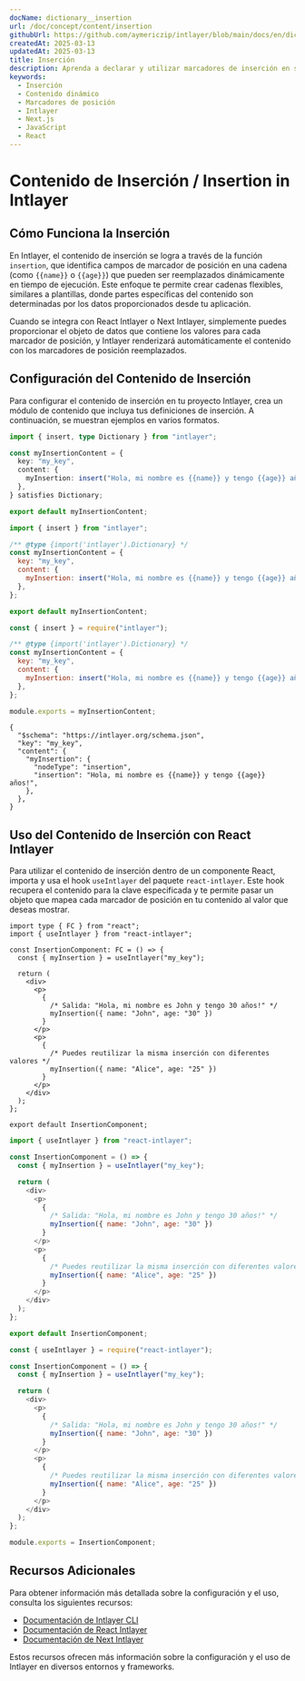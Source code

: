 ```yaml
---
docName: dictionary__insertion
url: /doc/concept/content/insertion
githubUrl: https://github.com/aymericzip/intlayer/blob/main/docs/en/dictionary/insertion.md
createdAt: 2025-03-13
updatedAt: 2025-03-13
title: Inserción
description: Aprenda a declarar y utilizar marcadores de inserción en su contenido. Esta documentación lo guía a través de los pasos para insertar dinámicamente valores dentro de estructuras de contenido predefinidas.
keywords:
  - Inserción
  - Contenido dinámico
  - Marcadores de posición
  - Intlayer
  - Next.js
  - JavaScript
  - React
---
```


# Contenido de Inserción / Insertion in Intlayer

## Cómo Funciona la Inserción

En Intlayer, el contenido de inserción se logra a través de la función `insertion`, que identifica campos de marcador de posición en una cadena (como `{{name}}` o `{{age}}`) que pueden ser reemplazados dinámicamente en tiempo de ejecución. Este enfoque te permite crear cadenas flexibles, similares a plantillas, donde partes específicas del contenido son determinadas por los datos proporcionados desde tu aplicación.

Cuando se integra con React Intlayer o Next Intlayer, simplemente puedes proporcionar el objeto de datos que contiene los valores para cada marcador de posición, y Intlayer renderizará automáticamente el contenido con los marcadores de posición reemplazados.

## Configuración del Contenido de Inserción

Para configurar el contenido de inserción en tu proyecto Intlayer, crea un módulo de contenido que incluya tus definiciones de inserción. A continuación, se muestran ejemplos en varios formatos.

```typescript fileName="**/*.content.ts" contentDeclarationFormat="typescript"
import { insert, type Dictionary } from "intlayer";

const myInsertionContent = {
  key: "my_key",
  content: {
    myInsertion: insert("Hola, mi nombre es {{name}} y tengo {{age}} años!"),
  },
} satisfies Dictionary;

export default myInsertionContent;
```

```javascript fileName="**/*.content.mjs" contentDeclarationFormat="esm"
import { insert } from "intlayer";

/** @type {import('intlayer').Dictionary} */
const myInsertionContent = {
  key: "my_key",
  content: {
    myInsertion: insert("Hola, mi nombre es {{name}} y tengo {{age}} años!"),
  },
};

export default myInsertionContent;
```

```javascript fileName="**/*.content.cjs" contentDeclarationFormat="commonjs"
const { insert } = require("intlayer");

/** @type {import('intlayer').Dictionary} */
const myInsertionContent = {
  key: "my_key",
  content: {
    myInsertion: insert("Hola, mi nombre es {{name}} y tengo {{age}} años!"),
  },
};

module.exports = myInsertionContent;
```

```json5 fileName="**/*.content.json" contentDeclarationFormat="json"
{
  "$schema": "https://intlayer.org/schema.json",
  "key": "my_key",
  "content": {
    "myInsertion": {
      "nodeType": "insertion",
      "insertion": "Hola, mi nombre es {{name}} y tengo {{age}} años!",
    },
  },
}
```

## Uso del Contenido de Inserción con React Intlayer

Para utilizar el contenido de inserción dentro de un componente React, importa y usa el hook `useIntlayer` del paquete `react-intlayer`. Este hook recupera el contenido para la clave especificada y te permite pasar un objeto que mapea cada marcador de posición en tu contenido al valor que deseas mostrar.

```tsx fileName="**/*.tsx" codeFormat="typescript"
import type { FC } from "react";
import { useIntlayer } from "react-intlayer";

const InsertionComponent: FC = () => {
  const { myInsertion } = useIntlayer("my_key");

  return (
    <div>
      <p>
        {
          /* Salida: "Hola, mi nombre es John y tengo 30 años!" */
          myInsertion({ name: "John", age: "30" })
        }
      </p>
      <p>
        {
          /* Puedes reutilizar la misma inserción con diferentes valores */
          myInsertion({ name: "Alice", age: "25" })
        }
      </p>
    </div>
  );
};

export default InsertionComponent;
```

```javascript fileName="**/*.mjx" codeFormat="esm"
import { useIntlayer } from "react-intlayer";

const InsertionComponent = () => {
  const { myInsertion } = useIntlayer("my_key");

  return (
    <div>
      <p>
        {
          /* Salida: "Hola, mi nombre es John y tengo 30 años!" */
          myInsertion({ name: "John", age: "30" })
        }
      </p>
      <p>
        {
          /* Puedes reutilizar la misma inserción con diferentes valores */
          myInsertion({ name: "Alice", age: "25" })
        }
      </p>
    </div>
  );
};

export default InsertionComponent;
```

```javascript fileName="**/*.cjs" codeFormat="commonjs"
const { useIntlayer } = require("react-intlayer");

const InsertionComponent = () => {
  const { myInsertion } = useIntlayer("my_key");

  return (
    <div>
      <p>
        {
          /* Salida: "Hola, mi nombre es John y tengo 30 años!" */
          myInsertion({ name: "John", age: "30" })
        }
      </p>
      <p>
        {
          /* Puedes reutilizar la misma inserción con diferentes valores */
          myInsertion({ name: "Alice", age: "25" })
        }
      </p>
    </div>
  );
};

module.exports = InsertionComponent;
```

## Recursos Adicionales

Para obtener información más detallada sobre la configuración y el uso, consulta los siguientes recursos:

- [Documentación de Intlayer CLI](https://github.com/aymericzip/intlayer/blob/main/docs/es/intlayer_cli.md)
- [Documentación de React Intlayer](https://github.com/aymericzip/intlayer/blob/main/docs/es/intlayer_with_create_react_app.md)
- [Documentación de Next Intlayer](https://github.com/aymericzip/intlayer/blob/main/docs/es/intlayer_with_nextjs_15.md)

Estos recursos ofrecen más información sobre la configuración y el uso de Intlayer en diversos entornos y frameworks.
